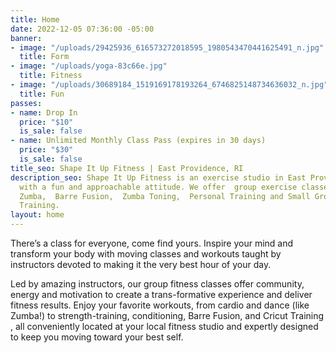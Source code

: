 ```yaml
---
title: Home
date: 2022-12-05 07:36:00 -05:00
banner:
- image: "/uploads/29425936_616573272018595_1980543470441625491_n.jpg"
  title: Form
- image: "/uploads/yoga-83c66e.jpg"
  title: Fitness
- image: "/uploads/30689184_1519169178193264_6746825148734636032_n.jpg"
  title: Fun
passes:
- name: Drop In
  price: "$10"
  is_sale: false
- name: Unlimited Monthly Class Pass (expires in 30 days)
  price: "$30"
  is_sale: false
title_seo: Shape It Up Fitness | East Providence, RI
description_seo: Shape It Up Fitness is an exercise studio in East Providence, RI,
  with a fun and approachable attitude. We offer  group exercise classes, including
  Zumba,  Barre Fusion,  Zumba Toning,  Personal Training and Small Group Personal
  Training.
layout: home
---
```



There’s a class for everyone, come find yours. Inspire your mind and transform your body with moving classes and workouts taught by instructors devoted to making it the very best hour of your day.

Led by amazing instructors, our group fitness classes offer community, energy and motivation to create a trans-formative experience and deliver fitness results. Enjoy your favorite workouts, from cardio and dance (like Zumba!) to strength-training, conditioning, Barre Fusion, and Cricut Training , all conveniently located at your local fitness studio and expertly designed to keep you moving toward your best self. 